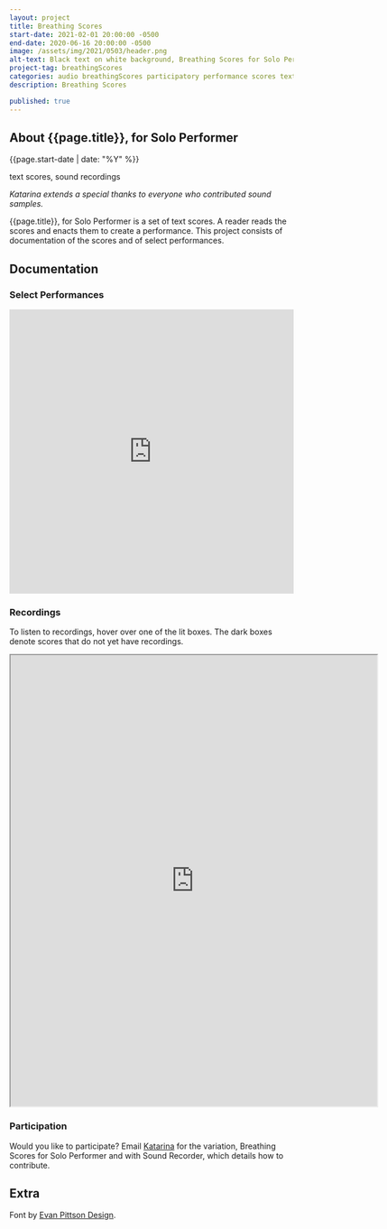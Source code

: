 ```yaml
---
layout: project
title: Breathing Scores
start-date: 2021-02-01 20:00:00 -0500
end-date: 2020-06-16 20:00:00 -0500
image: /assets/img/2021/0503/header.png
alt-text: Black text on white background, Breathing Scores for Solo Performer, Katarina Hoeger, QuGyrs R. Katztu Press, M90 20210502, Version 0.2
project-tag: breathingScores
categories: audio breathingScores participatory performance scores textScores
description: Breathing Scores

published: true
---
```

## About {{page.title}}, for Solo Performer

{{page.start-date | date: "%Y"  %}}

text scores, sound recordings

*Katarina extends a special thanks to everyone who contributed sound samples.*


{{page.title}}, for Solo Performer is a set of text scores.
A reader reads the scores and enacts them to create a performance. This project consists of documentation of the scores and of select performances.


## Documentation

### Select Performances
<div style="padding:100% 0 0 0;position:relative;"><iframe src="https://player.vimeo.com/video/545186371?badge=0&amp;autopause=0&amp;player_id=0&amp;app_id=58479" frameborder="0" allow="autoplay; fullscreen; picture-in-picture" allowfullscreen style="position:absolute;top:0;left:0;width:100%;height:100%;" title="BreathingScores-Basic"></iframe></div><script src="https://player.vimeo.com/api/player.js"></script>

### Recordings
To listen to recordings, hover over one of the lit boxes.
The dark boxes denote scores that do not yet have recordings.

<iframe src="https://editor.p5js.org/k.hoeger.maine/embed/NJAQi2o55" width="650" height="800"></iframe>

### Participation
Would you like to participate?
Email [Katarina](mailto:katarina@katarinahoeger.com) for the variation, Breathing Scores for Solo Performer and with Sound Recorder, which details how to contribute.

## Extra
Font by [Evan Pittson Design](https://www.evanpittson.com/).
